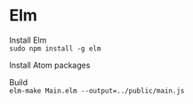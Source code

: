 # Elm

Install Elm  
`sudo npm install -g elm`

Install Atom packages  


Build  
`elm-make Main.elm --output=../public/main.js`  
